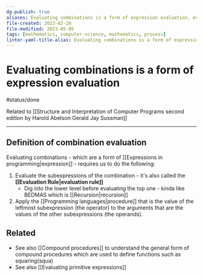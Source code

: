 ```yaml
---
dg-publish: true
aliases: Evaluating combinations is a form of expression evaluation, evaluation of combinations, combinations, combination, evaluation rule, evaluating
file-created: 2023-02-28
file-modified: 2023-05-05
tags: [mathematics, computer-science, mathematics, process]
linter-yaml-title-alias: Evaluating combinations is a form of expression evaluation
---
```


# Evaluating combinations is a form of expression evaluation

#status/done

Related to [[Structure and Interpretation of Computer Programs second edition by Harold Abelson Gerald Jay Sussman]]

---

## Definition of combination evaluation

Evaluating combinations - which are a form of [[Expressions in programming|expression]] -  requires us to do the following:

1. Evaluate the subexpressions of the combination - it's also called the **[[Evaluation Rule|evaluation rule]]**
	- Dig into the lower level before evaluating the top one - kinda like BEDMAS which is [[Recursion|recursion]]
2. Apply the [[Programming languages|procedure]] that is the value of the leftmost subexpression (the operator) to the arguments that are the values of the other subexpressions (the operands).

## Related

- See also [[Compound procedures]] to understand the general form of compound procedures which are used to define functions such as squaring(squa)
- See also [[Evaluating primitive expressions]]
